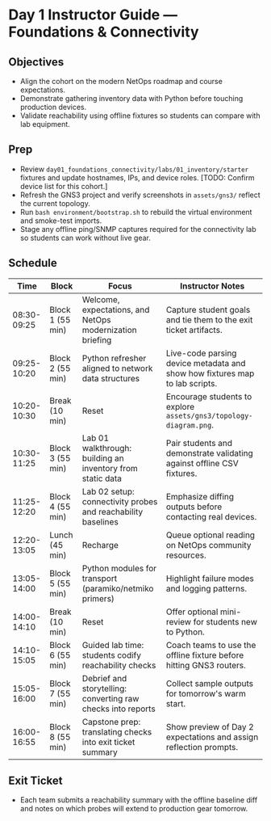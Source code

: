 # Day 1 Instructor Guide — Foundations & Connectivity

## Objectives
- Align the cohort on the modern NetOps roadmap and course expectations.
- Demonstrate gathering inventory data with Python before touching production devices.
- Validate reachability using offline fixtures so students can compare with lab equipment.

## Prep
- Review `day01_foundations_connectivity/labs/01_inventory/starter` fixtures and update hostnames, IPs, and device roles. [TODO: Confirm device list for this cohort.]
- Refresh the GNS3 project and verify screenshots in `assets/gns3/` reflect the current topology.
- Run `bash environment/bootstrap.sh` to rebuild the virtual environment and smoke-test imports.
- Stage any offline ping/SNMP captures required for the connectivity lab so students can work without live gear.

## Schedule
| Time | Block | Focus | Instructor Notes |
| --- | --- | --- | --- |
| 08:30-09:25 | Block 1 (55 min) | Welcome, expectations, and NetOps modernization briefing | Capture student goals and tie them to the exit ticket artifacts. |
| 09:25-10:20 | Block 2 (55 min) | Python refresher aligned to network data structures | Live-code parsing device metadata and show how fixtures map to lab scripts. |
| 10:20-10:30 | Break (10 min) | Reset | Encourage students to explore `assets/gns3/topology-diagram.png`. |
| 10:30-11:25 | Block 3 (55 min) | Lab 01 walkthrough: building an inventory from static data | Pair students and demonstrate validating against offline CSV fixtures. |
| 11:25-12:20 | Block 4 (55 min) | Lab 02 setup: connectivity probes and reachability baselines | Emphasize diffing outputs before contacting real devices. |
| 12:20-13:05 | Lunch (45 min) | Recharge | Queue optional reading on NetOps community resources. |
| 13:05-14:00 | Block 5 (55 min) | Python modules for transport (paramiko/netmiko primers) | Highlight failure modes and logging patterns. |
| 14:00-14:10 | Break (10 min) | Reset | Offer optional mini-review for students new to Python. |
| 14:10-15:05 | Block 6 (55 min) | Guided lab time: students codify reachability checks | Coach teams to use the offline fixture before hitting GNS3 routers. |
| 15:05-16:00 | Block 7 (55 min) | Debrief and storytelling: converting raw checks into reports | Collect sample outputs for tomorrow's warm start. |
| 16:00-16:55 | Block 8 (55 min) | Capstone prep: translating checks into exit ticket summary | Show preview of Day 2 expectations and assign reflection prompts. |

## Exit Ticket
- Each team submits a reachability summary with the offline baseline diff and notes on which probes will extend to production gear tomorrow.
